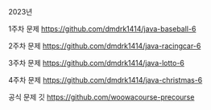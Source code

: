 2023년 

1주차 문제
https://github.com/dmdrk1414/java-baseball-6

2주차 문제
https://github.com/dmdrk1414/java-racingcar-6

3주차 문제
https://github.com/dmdrk1414/java-lotto-6

4주차 문제
https://github.com/dmdrk1414/java-christmas-6

공식 문제 깃
https://github.com/woowacourse-precourse

